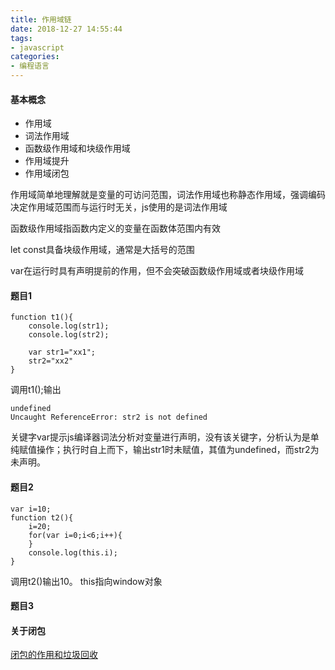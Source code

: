 ```yaml
---
title: 作用域链
date: 2018-12-27 14:55:44
tags:
- javascript
categories: 
- 编程语言
---
```

#### 基本概念
+ 作用域<br> 
+ 词法作用域<br>
+ 函数级作用域和块级作用域
+ 作用域提升
+ 作用域闭包

作用域简单地理解就是变量的可访问范围，词法作用域也称静态作用域，强调编码决定作用域范围而与运行时无关，js使用的是词法作用域

函数级作用域指函数内定义的变量在函数体范围内有效

let const具备块级作用域，通常是大括号的范围

var在运行时具有声明提前的作用，但不会突破函数级作用域或者块级作用域

#### 题目1
```
function t1(){
    console.log(str1);
    console.log(str2);

    var str1="xx1";
    str2="xx2"
}
```
调用t1();输出
```
undefined
Uncaught ReferenceError: str2 is not defined
```
关键字var提示js编译器词法分析对变量进行声明，没有该关键字，分析认为是单纯赋值操作；执行时自上而下，输出str1时未赋值，其值为undefined，而str2为未声明。
#### 题目2
```
var i=10;
function t2(){
    i=20;
    for(var i=0;i<6;i++){
    }
    console.log(this.i);
}
```
调用t2()输出10。
this指向window对象

#### 题目3

#### 关于闭包
[闭包的作用和垃圾回收](https://blog.csdn.net/m0_73882020/article/details/143482079)